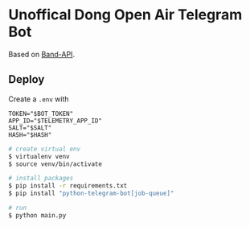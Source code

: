 # Unoffical Dong Open Air Telegram Bot

Based on [Band-API](https://github.com/KurzGedanke/band-api).

## Deploy

Create a `.env` with

```env
TOKEN="$BOT_TOKEN"
APP_ID="$TELEMETRY_APP_ID"
SALT="$SALT"
HASH="$HASH"
```

```bash
# create virtual env
$ virtualenv venv
$ source venv/bin/activate

# install packages
$ pip install -r requirements.txt
$ pip install "python-telegram-bot[job-queue]"

# run
$ python main.py
```
